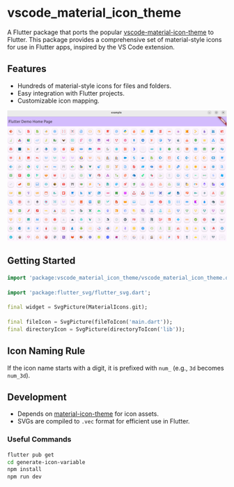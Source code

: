
# vscode_material_icon_theme

A Flutter package that ports the popular [vscode-material-icon-theme](https://github.com/material-extensions/vscode-material-icon-theme) to Flutter. This package provides a comprehensive set of material-style icons for use in Flutter apps, inspired by the VS Code extension.

## Features

- Hundreds of material-style icons for files and folders.
- Easy integration with Flutter projects.
- Customizable icon mapping.

![Showcase](docs/screen.png)

## Getting Started

```dart
import 'package:vscode_material_icon_theme/vscode_material_icon_theme.dart';

import 'package:flutter_svg/flutter_svg.dart';

final widget = SvgPicture(MaterialIcons.git);

final fileIcon = SvgPicture(fileToIcon('main.dart'));
final directoryIcon = SvgPicture(directoryToIcon('lib'));
```

## Icon Naming Rule

If the icon name starts with a digit, it is prefixed with `num_` (e.g., `3d` becomes `num_3d`).

## Development

- Depends on [material-icon-theme](https://www.npmjs.com/package/material-icon-theme) for icon assets.
- SVGs are compiled to `.vec` format for efficient use in Flutter.

### Useful Commands

```bash
flutter pub get
cd generate-icon-variable
npm install
npm run dev
```

